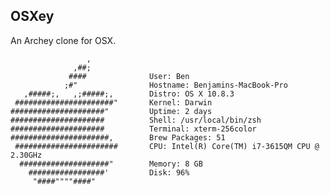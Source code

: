 ## OSXey
An Archey clone for OSX.

                     ,
                  ,##;
                 ####              User: Ben
                ;#"                Hostname: Benjamins-MacBook-Pro
       ,#####;,   ,;#####;,        Distro: OS X 10.8.3
     ######################"       Kernel: Darwin
    #####################"         Uptime: 2 days
    #####################          Shell: /usr/local/bin/zsh
    #####################          Terminal: xterm-256color
    ######################,        Brew Packages: 51
     #######################       CPU: Intel(R) Core(TM) i7-3615QM CPU @ 2.30GHz
      ####################"        Memory: 8 GB
        #################'         Disk: 96%
         "####""""####"
